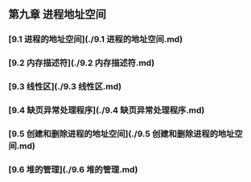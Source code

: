 ## 第九章 进程地址空间

### [9.1 进程的地址空间](./9.1 进程的地址空间.md)

### [9.2 内存描述符](./9.2 内存描述符.md)

### [9.3 线性区](./9.3 线性区.md)

### [9.4 缺页异常处理程序](./9.4 缺页异常处理程序.md)

### [9.5 创建和删除进程的地址空间](./9.5 创建和删除进程的地址空间.md)

### [9.6 堆的管理](./9.6 堆的管理.md)